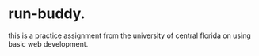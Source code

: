 # run-buddy.
this is a practice assignment from the university of central florida on using basic web development.

